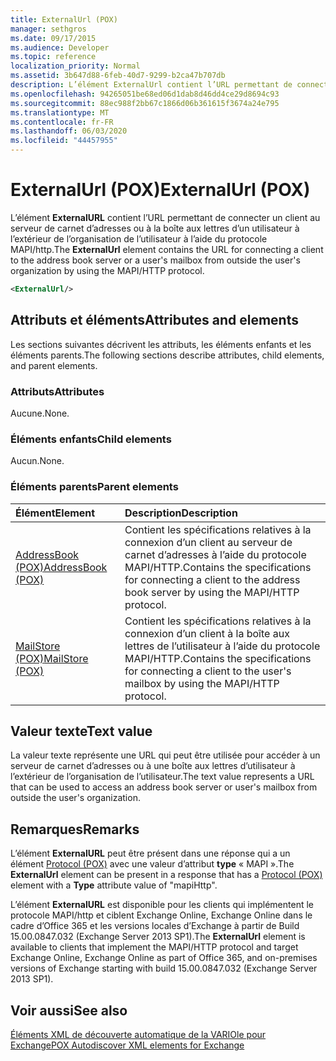 ```yaml
---
title: ExternalUrl (POX)
manager: sethgros
ms.date: 09/17/2015
ms.audience: Developer
ms.topic: reference
localization_priority: Normal
ms.assetid: 3b647d88-6feb-40d7-9299-b2ca47b707db
description: L’élément ExternalUrl contient l’URL permettant de connecter un client au serveur de carnet d’adresses ou à la boîte aux lettres d’un utilisateur à l’extérieur de l’organisation de l’utilisateur à l’aide du protocole MAPI/HTTP.
ms.openlocfilehash: 94265051be68ed06d1dab8d46dd4ce29d8694c93
ms.sourcegitcommit: 88ec988f2bb67c1866d06b361615f3674a24e795
ms.translationtype: MT
ms.contentlocale: fr-FR
ms.lasthandoff: 06/03/2020
ms.locfileid: "44457955"
---
```

# <a name="externalurl-pox"></a><span data-ttu-id="4606b-103">ExternalUrl (POX)</span><span class="sxs-lookup"><span data-stu-id="4606b-103">ExternalUrl (POX)</span></span>

<span data-ttu-id="4606b-104">L’élément **ExternalURL** contient l’URL permettant de connecter un client au serveur de carnet d’adresses ou à la boîte aux lettres d’un utilisateur à l’extérieur de l’organisation de l’utilisateur à l’aide du protocole MAPI/http.</span><span class="sxs-lookup"><span data-stu-id="4606b-104">The **ExternalUrl** element contains the URL for connecting a client to the address book server or a user's mailbox from outside the user's organization by using the MAPI/HTTP protocol.</span></span> 
  
```XML
<ExternalUrl/>
```

## <a name="attributes-and-elements"></a><span data-ttu-id="4606b-105">Attributs et éléments</span><span class="sxs-lookup"><span data-stu-id="4606b-105">Attributes and elements</span></span>

<span data-ttu-id="4606b-106">Les sections suivantes décrivent les attributs, les éléments enfants et les éléments parents.</span><span class="sxs-lookup"><span data-stu-id="4606b-106">The following sections describe attributes, child elements, and parent elements.</span></span>
  
### <a name="attributes"></a><span data-ttu-id="4606b-107">Attributs</span><span class="sxs-lookup"><span data-stu-id="4606b-107">Attributes</span></span>

<span data-ttu-id="4606b-108">Aucune.</span><span class="sxs-lookup"><span data-stu-id="4606b-108">None.</span></span>
  
### <a name="child-elements"></a><span data-ttu-id="4606b-109">Éléments enfants</span><span class="sxs-lookup"><span data-stu-id="4606b-109">Child elements</span></span>

<span data-ttu-id="4606b-110">Aucun.</span><span class="sxs-lookup"><span data-stu-id="4606b-110">None.</span></span>
  
### <a name="parent-elements"></a><span data-ttu-id="4606b-111">Éléments parents</span><span class="sxs-lookup"><span data-stu-id="4606b-111">Parent elements</span></span>

|<span data-ttu-id="4606b-112">**Élément**</span><span class="sxs-lookup"><span data-stu-id="4606b-112">**Element**</span></span>|<span data-ttu-id="4606b-113">**Description**</span><span class="sxs-lookup"><span data-stu-id="4606b-113">**Description**</span></span>|
|:-----|:-----|
|[<span data-ttu-id="4606b-114">AddressBook (POX)</span><span class="sxs-lookup"><span data-stu-id="4606b-114">AddressBook (POX)</span></span>](addressbook-pox.md) <br/> |<span data-ttu-id="4606b-115">Contient les spécifications relatives à la connexion d’un client au serveur de carnet d’adresses à l’aide du protocole MAPI/HTTP.</span><span class="sxs-lookup"><span data-stu-id="4606b-115">Contains the specifications for connecting a client to the address book server by using the MAPI/HTTP protocol.</span></span>  <br/> |
|[<span data-ttu-id="4606b-116">MailStore (POX)</span><span class="sxs-lookup"><span data-stu-id="4606b-116">MailStore (POX)</span></span>](mailstore-pox.md) <br/> |<span data-ttu-id="4606b-117">Contient les spécifications relatives à la connexion d’un client à la boîte aux lettres de l’utilisateur à l’aide du protocole MAPI/HTTP.</span><span class="sxs-lookup"><span data-stu-id="4606b-117">Contains the specifications for connecting a client to the user's mailbox by using the MAPI/HTTP protocol.</span></span>  <br/> |
   
## <a name="text-value"></a><span data-ttu-id="4606b-118">Valeur texte</span><span class="sxs-lookup"><span data-stu-id="4606b-118">Text value</span></span>

<span data-ttu-id="4606b-119">La valeur texte représente une URL qui peut être utilisée pour accéder à un serveur de carnet d’adresses ou à une boîte aux lettres d’utilisateur à l’extérieur de l’organisation de l’utilisateur.</span><span class="sxs-lookup"><span data-stu-id="4606b-119">The text value represents a URL that can be used to access an address book server or user's mailbox from outside the user's organization.</span></span>
  
## <a name="remarks"></a><span data-ttu-id="4606b-120">Remarques</span><span class="sxs-lookup"><span data-stu-id="4606b-120">Remarks</span></span>

<span data-ttu-id="4606b-121">L’élément **ExternalURL** peut être présent dans une réponse qui a un élément [Protocol (POX)](protocol-pox.md) avec une valeur d’attribut **type** « MAPI ».</span><span class="sxs-lookup"><span data-stu-id="4606b-121">The **ExternalUrl** element can be present in a response that has a [Protocol (POX)](protocol-pox.md) element with a **Type** attribute value of "mapiHttp".</span></span> 
  
<span data-ttu-id="4606b-122">L’élément **ExternalURL** est disponible pour les clients qui implémentent le protocole MAPI/http et ciblent Exchange Online, Exchange Online dans le cadre d’Office 365 et les versions locales d’Exchange à partir de Build 15.00.0847.032 (Exchange Server 2013 SP1).</span><span class="sxs-lookup"><span data-stu-id="4606b-122">The **ExternalUrl** element is available to clients that implement the MAPI/HTTP protocol and target Exchange Online, Exchange Online as part of Office 365, and on-premises versions of Exchange starting with build 15.00.0847.032 (Exchange Server 2013 SP1).</span></span> 
  
## <a name="see-also"></a><span data-ttu-id="4606b-123">Voir aussi</span><span class="sxs-lookup"><span data-stu-id="4606b-123">See also</span></span>



[<span data-ttu-id="4606b-124">Éléments XML de découverte automatique de la VARIOle pour Exchange</span><span class="sxs-lookup"><span data-stu-id="4606b-124">POX Autodiscover XML elements for Exchange</span></span>](pox-autodiscover-xml-elements-for-exchange.md)

